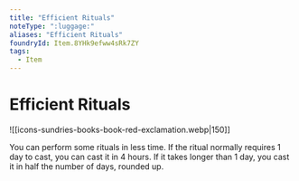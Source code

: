 ```yaml
---
title: "Efficient Rituals"
noteType: ":luggage:"
aliases: "Efficient Rituals"
foundryId: Item.8YHk9efww4sRk7ZY
tags:
  - Item
---
```


# Efficient Rituals
![[icons-sundries-books-book-red-exclamation.webp|150]]

You can perform some rituals in less time. If the ritual normally requires 1 day to cast, you can cast it in 4 hours. If it takes longer than 1 day, you cast it in half the number of days, rounded up.

